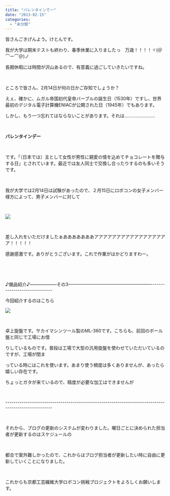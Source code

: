 ```yaml
---
title: "バレンタインでー"
date: "2013-02-15"
categories: 
  - "未分類"
---
```


皆さんごきげんよう。けとんです。

我が大学は期末テストも終わり、春季休業に入りましたっ　万歳！！！！ヾ(＠⌒ー⌒＠)ノ

長期休暇には時間が沢山あるので、有意義に過ごしていきたいですね。

 

ところで皆さん、2月14日が何の日かご存知でしょうか？

えぇ、確かに、ムガル帝国初代皇帝バーブルの誕生日（1530年）ですし、世界最初のデジタル電子計算機ENIACが公開された日（1945年）でもあります。

しかし、もう一つ忘れてはならないことがあります。それは........................

 

**バレンタインデー**

 

です。「（日本では）主として女性が男性に親愛の情を込めてチョコレートを贈与する日」とされています。最近では友人同士で交換し合ったりするのも多いそうです。

 

我が大学では2月14日は試験があったので、２月15日にロボコンの女子メンバー様方によって、男子メンバーに対して

 

[![](images/DCIM0180-300x168.jpg)](http://technouskit.net/blog/?attachment_id=391)

 

差し入れをいただけましたぁあああああああアアアアアアアアアアアアアアアアア！！！！！

感謝感激です。ありがとうございます。これで作業がはかどりますわー。

 

 

♪備品紹介♪——————その3——————————————————–------------------------------

今回紹介するのはこちら

[![](images/DCIM0181-300x168.jpg)](http://technouskit.net/blog/?attachment_id=392)

 

卓上旋盤です。サカイマシンツール製のML-360です。こちらも、前回のボール盤と同じで工場にお借

りしているものです。普段は工場で大型の汎用旋盤を使わせていただいているのですが、工場が閉ま

っている時にはこれを使います。あまり使う頻度は多くありませんが、あったら嬉しい存在です。

ちょっとガタが来ているので、精度が必要な加工はできませんが

 

\-----------------------------------------------------------------------------------------------------

 

それから、ブログの更新のシステムが変わりました。曜日ごとに決められた担当者が更新するのはスケジュールの

 

都合で案外難しかったので、これからはブログ担当者が更新したい時に自由に更新していくことになりました。

 

これからも京都工芸繊維大学ロボコン挑戦プロジェクトをよろしくお願いします。
